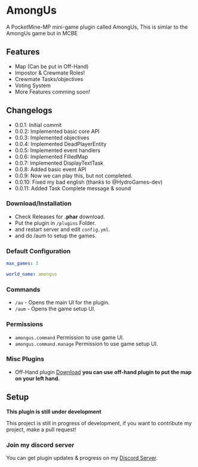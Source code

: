 # AmongUs

A PocketMine-MP mini-game plugin called AmongUs,
This is simlar to the AmongUs game but in MCBE

## Features

- Map (Can be put in Off-Hand)
- Impostor & Crewmate Roles!
- Crewmate Tasks/objectives
- Voting System
- More Features comming soon!

## Changelogs

- 0.0.1: Initial commit
- 0.0.2: Implemented basic core API
- 0.0.3: Implemented objectives
- 0.0.4: Implemented DeadPlayerEntity
- 0.0.5: Implemented event handlers
- 0.0.6: Implemented FilledMap
- 0.0.7: Implemented DisplayTextTask
- 0.0.8: Added basic event API
- 0.0.9: Now we can play this, but not completed.
- 0.0.10: Fixed my bad english (thanks to @HydroGames-dev)
- 0.0.11: Added Task Complete message & sound

### Download/Installation

- Check Releases for **.phar** download.
- Put the plugin in ``/plugins`` Folder.
- and restart server and edit ``config.yml``.
- and do /aum to setup the games.

### Default Configuration

```yaml
max_games: 3

world_name: amongus
```

### Commands

- ``/au`` - Opens the main UI for the plugin.
- ``/aum`` - Opens the game setup UI.

### Permissions

- ``amongus.command`` Permission to use game UI.
- ``amongus.command.manage`` Permission to use game setup UI.

### Misc Plugins

- Off-Hand plugin [Download](https://github.com/alvin0319/OffHand)
**you can use off-hand plugin to put the map on your left hand.**

## Setup

**This plugin is still under development**

This project is still in progress of development, if you want to contribute my project, make a pull request!

### Join my discord server

You can get plugin updates & progress on my [Discord Server](https://discord.gg/Py2vSwg3B3).
